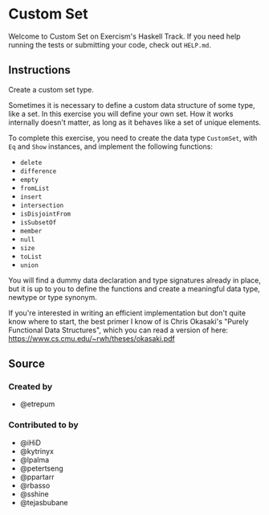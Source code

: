 # Custom Set

Welcome to Custom Set on Exercism's Haskell Track.
If you need help running the tests or submitting your code, check out `HELP.md`.

## Instructions

Create a custom set type.

Sometimes it is necessary to define a custom data structure of some type, like a set.
In this exercise you will define your own set.
How it works internally doesn't matter, as long as it behaves like a set of unique elements.

To complete this exercise, you need to create the data type `CustomSet`,
with `Eq` and `Show` instances, and implement the following functions:

- `delete`
- `difference`
- `empty`
- `fromList`
- `insert`
- `intersection`
- `isDisjointFrom`
- `isSubsetOf`
- `member`
- `null`
- `size`
- `toList`
- `union`

You will find a dummy data declaration and type signatures already in place,
but it is up to you to define the functions and create a meaningful data type,
newtype or type synonym.

If you're interested in writing an efficient implementation but don't quite
know where to start, the best primer I know of is Chris Okasaki's
"Purely Functional Data Structures", which you can read a version of here:
https://www.cs.cmu.edu/~rwh/theses/okasaki.pdf

## Source

### Created by

- @etrepum

### Contributed to by

- @iHiD
- @kytrinyx
- @lpalma
- @petertseng
- @ppartarr
- @rbasso
- @sshine
- @tejasbubane